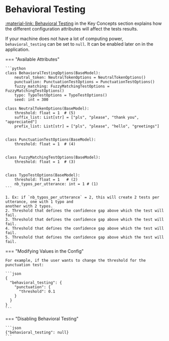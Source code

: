 # Behavioral Testing

[:material-link: Behavioral Testing](../../key-concepts/behavioral-testing.md) in the Key Concepts
section explains how the different configuration attributes will affect the tests results.

If your machine does not have a lot of computing power, `behavioral_testing` can be set to `null`.
It can be enabled later on in the application.

=== "Available Attributes"

    ```python
    class BehavioralTestingOptions(BaseModel):
        neutral_token: NeutralTokenOptions = NeutralTokenOptions()
        punctuation: PunctuationTestOptions = PunctuationTestOptions()
        fuzzy_matching: FuzzyMatchingTestOptions = FuzzyMatchingTestOptions()
        typo: TypoTestOptions = TypoTestOptions()
        seed: int = 300

    class NeutralTokenOptions(BaseModel):
        threshold: float = 1  # (5)
        suffix_list: List[str] = ["pls", "please", "thank you", "appreciated"]
        prefix_list: List[str] = ["pls", "please", "hello", "greetings"]


    class PunctuationTestOptions(BaseModel):
        threshold: float = 1  # (4)


    class FuzzyMatchingTestOptions(BaseModel):
        threshold: float = 1  # (3)


    class TypoTestOptions(BaseModel):
        threshold: float = 1   # (2)
        nb_typos_per_utterance: int = 1 # (1)
    ```

    1. Ex: if `nb_typos_per_utterance` = 2, this will create 2 tests per utterance, one with 1 typo and
    another with 2 typos.
    2. Threshold that defines the confidence gap above which the test will fail.
    3. Threshold that defines the confidence gap above which the test will fail.
    4. Threshold that defines the confidence gap above which the test will fail.
    5. Threshold that defines the confidence gap above which the test will fail.

=== "Modifying Values in the Config"

    For example, if the user wants to change the threshold for the punctuation test:

    ```json
    {
      "behavioral_testing": {
        "punctuation": {
          "threshold": 0.1
        }
      }
    }
    ```

=== "Disabling Behavioral Testing"

    ```json
    {"behavioral_testing": null}
    ```
